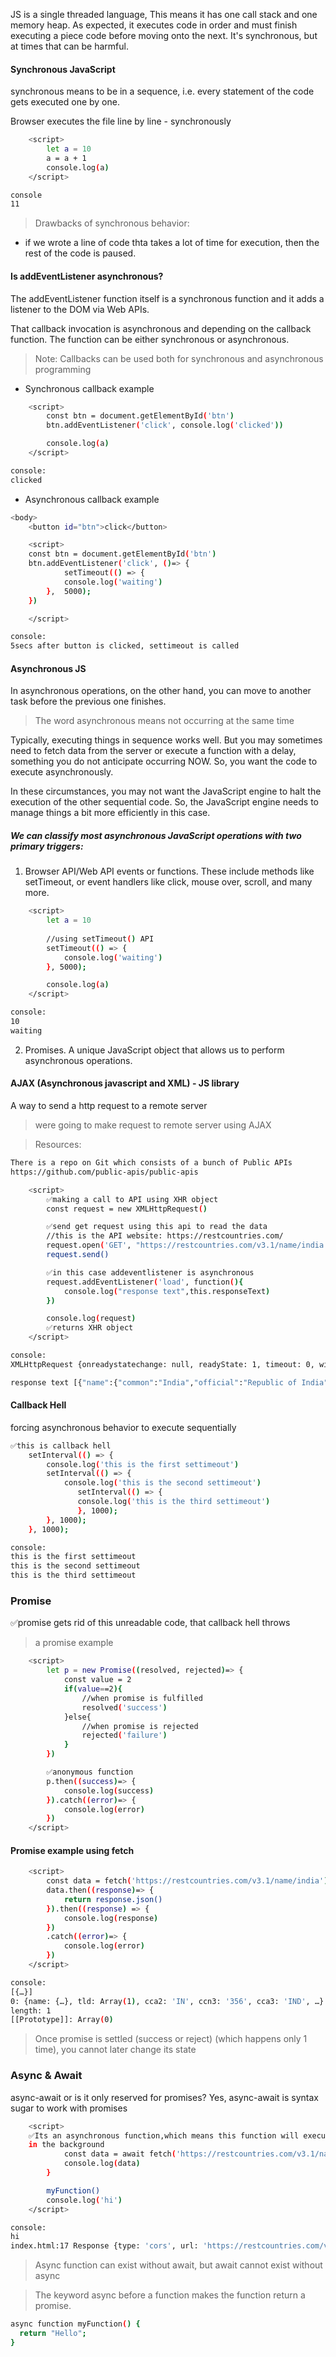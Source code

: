 JS is a single threaded language, This means it has one call stack and one memory heap. As expected, it executes code in order and must finish executing a piece code before moving onto the next. It's synchronous, but at times that can be harmful.

#### Synchronous JavaScript 
synchronous means to be in a sequence, i.e. every statement of the code gets executed one by one. 

Browser executes the file line by line - synchronously 
```bash
    <script>
        let a = 10 
        a = a + 1
        console.log(a)
    </script>

console
11
```
> Drawbacks of synchronous behavior:
- if we wrote a line of code thta takes a lot of time for execution, then the rest of the code is paused.

#### Is addEventListener asynchronous?
The addEventListener function itself is a synchronous function and it adds a listener to the DOM via Web APIs.

That callback invocation is asynchronous and depending on the callback function. The function can be either synchronous or asynchronous.

> Note: Callbacks can be used both for synchronous and asynchronous programming 

- Synchronous callback example 
```bash 
    <script>
        const btn = document.getElementById('btn')
        btn.addEventListener('click', console.log('clicked'))

        console.log(a)
    </script>

console:
clicked 
```
- Asynchronous callback example 
```bash 
<body>
    <button id="btn">click</button>

    <script>
    const btn = document.getElementById('btn')
    btn.addEventListener('click', ()=> {
            setTimeout(() => {
            console.log('waiting')
        },  5000);  
    })

    </script>

console:
5secs after button is clicked, settimeout is called 
```

#### Asynchronous JS 
In asynchronous operations, on the other hand, you can move to another task before the previous one finishes.

> The word asynchronous means not occurring at the same time

Typically, executing things in sequence works well. But you may sometimes need to fetch data from the server or execute a function with a delay, something you do not anticipate occurring NOW. So, you want the code to execute asynchronously.

In these circumstances, you may not want the JavaScript engine to halt the execution of the other sequential code. So, the JavaScript engine needs to manage things a bit more efficiently in this case.

##### We can classify most asynchronous JavaScript operations with two primary triggers:

1. Browser API/Web API events or functions. These include methods like setTimeout, or event handlers like click, mouse over, scroll, and many more.
```bash 
    <script>
        let a = 10 
        
        //using setTimeout() API 
        setTimeout(() => {
            console.log('waiting')
        }, 5000);

        console.log(a)
    </script>

console:
10
waiting
```
2. Promises. A unique JavaScript object that allows us to perform asynchronous operations.

#### AJAX (Asynchronous javascript and XML) - JS library 
A way to send a http request to a remote server 
> were going to make request to remote server using AJAX 

> Resources: 
```bash 
There is a repo on Git which consists of a bunch of Public APIs
https://github.com/public-apis/public-apis
```
```bash
    <script>
        ✅making a call to API using XHR object 
        const request = new XMLHttpRequest()

        ✅send get request using this api to read the data 
        //this is the API website: https://restcountries.com/
        request.open('GET', "https://restcountries.com/v3.1/name/india ")
        request.send()

        ✅in this case addeventlistener is asynchronous 
        request.addEventListener('load', function(){
            console.log("response text",this.responseText)
        })

        console.log(request) 
        ✅returns XHR object 
    </script>

console:
XMLHttpRequest {onreadystatechange: null, readyState: 1, timeout: 0, withCredentials: false, upload: XMLHttpRequestUpload, …}

response text [{"name":{"common":"India","official":"Republic of India","nativeName":{"eng":{"official":"Republic of India","common":"India"},"hin":{"official":"भारत गणराज्य","common":...
```
#### Callback Hell 
forcing asynchronous behavior to execute sequentially 
```bash 
✅this is callback hell 
    setInterval(() => {
        console.log('this is the first settimeout')
        setInterval(() => {
            console.log('this is the second settimeout')
               setInterval(() => {
               console.log('this is the third settimeout')
               }, 1000);
        }, 1000);
    }, 1000);

console:
this is the first settimeout
this is the second settimeout
this is the third settimeout
```
### Promise 
✅promise gets rid of this unreadable code, that callback hell throws

> a promise example 
```bash 
    <script>
        let p = new Promise((resolved, rejected)=> {
            const value = 2
            if(value==2){
                //when promise is fulfilled
                resolved('success')
            }else{
                //when promise is rejected 
                rejected('failure')
            }
        })

        ✅anonymous function 
        p.then((success)=> {
            console.log(success)
        }).catch((error)=> {
            console.log(error)
        })
    </script>
```
#### Promise example using fetch 
```bash 
    <script>
        const data = fetch('https://restcountries.com/v3.1/name/india')
        data.then((response)=> {
            return response.json()
        }).then((response) => {
            console.log(response)
        })
        .catch((error)=> {
            console.log(error)
        })
    </script>

console:
[{…}]
0: {name: {…}, tld: Array(1), cca2: 'IN', ccn3: '356', cca3: 'IND', …}
length: 1
[[Prototype]]: Array(0)
```
> Once promise is settled (success or reject) (which happens only 1 time), you cannot later change its state 

### Async & Await 
async-await or is it only reserved for promises? Yes, async-await is syntax sugar to work with promises
```bash 
    <script>
    ✅Its an asynchronous function,which means this function will execute 
    in the background 
            const data = await fetch('https://restcountries.com/v3.1/name/india')
            console.log(data)
        }

        myFunction()
        console.log('hi')
    </script>

console:
hi
index.html:17 Response {type: 'cors', url: 'https://restcountries.com/v3.1/name/india', redirected: false, status: 200, ok: true, …}
```
> Async function can exist without await, but await cannot exist without async 

> The keyword async before a function makes the function return a promise.
```bash 
async function myFunction() {
  return "Hello";
}
```
























